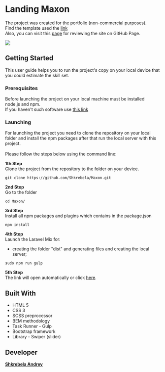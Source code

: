 # Landing Maxon
The project was created for the portfolio (non-commercial purposes).<br> 
Find the template used the [link](https://themeies.com/item/maxon-creative-agency-corporate-template-free-psd/) <br> 
Also, you can visit this [page](https://shkrebela.github.io/Maxon/) for reviewing the site on GitHub Page. 

![](https://github.com/Shkrebela/TEST/blob/master/ezgif.com-video-to-gif%20(1).gif?raw=true)

## Getting Started
This user guide helps you to run the project's copy on your local device that you could estimate the skill set.

### Prerequisites
Before launching the project on your local machine must be installed node.js and npm.<br>
If you haven't such software use [this link](https://nodejs.org/uk/download/package-manager/)

### Launching

For launching the project you need to clone the repository on your local folder and install the npm packages after that run the local server with this project.  
<br> 
Please follow the steps below using the command line:

**1th Step**<br> 
Clone the project from the repository to the folder on your device.
```
git clone https://github.com/Shkrebela/Maxon.git
```
**2nd Step**<br> 
Go to the folder
```
cd Maxon/
```
**3rd Step**<br> 
Install all npm packages and plugins which contains in the package.json 
```
npm install
```
**4th Step**<br>
Launch the Laravel Mix for:<br> 
- creating the folder "dist" and generating files and creating the local server;<br> 
```
sudo npm run gulp
```
**5th Step**<br>
The link will open automatically or click [here](http://localhost:3000).

## Built With

* HTML 5
* CSS 3
* SCSS preprocessor
* BEM methodology
* Task Runner - Gulp
* Bootstrap framework
* Library - Swiper (slider)

## Developer
**[Shkrebela Andrey](https://www.linkedin.com/in/andrey-shkrebela-41187518b/)** 